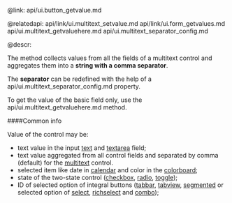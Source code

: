 @link: api/ui.button_getvalue.md

@relatedapi:
	api/link/ui.multitext_setvalue.md
    api/link/ui.form_getvalues.md
    api/ui.multitext_getvaluehere.md
    api/ui.multitext_separator_config.md

@descr:

The method collects values from all the fields of a multitext control and aggregates them into a **string with a comma separator**. 

The **separator** can be redefined with the help of a api/ui.multitext_separator_config.md property. 

To get the value of the basic field only, use the api/ui.multitext_getvaluehere.md method. 


####Common info

Value of the control may be:

- text value in the input [text](desktop/controls.md#text) and [textarea](desktop/controls.md#textarea) field;
- text value aggregated from all control fields and separated by comma (default) for the 
[multitext](desktop/controls.md#multitext) control. 
- selected item like date in [calendar](desktop/calendar.md) and color in the [colorboard](desktop/colorboard.md);
- state of the two-state control ([checkbox](desktop/controls.md#checkbox), [radio](desktop/controls.md#radio), [toggle](desktop/controls.md#toggle));
- ID of selected option of integral buttons ([tabbar](desktop/controls.md#tabbar), [tabview](desktop/tabview.md), [segmented](desktop/controls.md#segmented)
or selected option of [select](desktop/controls.md#select), [richselect](desktop/controls.md#richselect) 
and [combo](desktop/controls.md#combo));


